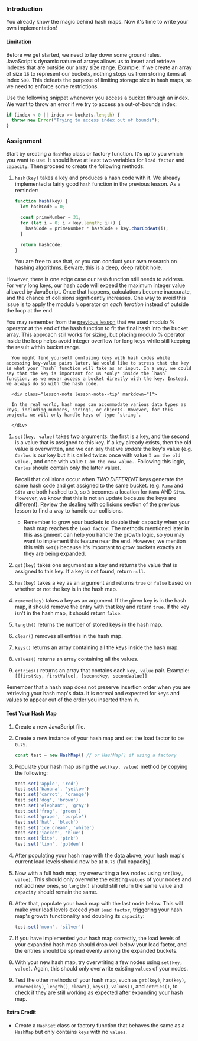 ### Introduction

You already know the magic behind hash maps. Now it's time to write your own implementation!

#### Limitation

  Before we get started, we need to lay down some ground rules. JavaScript's dynamic nature of arrays allows us to insert and retrieve indexes that are outside our array size range. Example: if we create an array of size `16` to represent our buckets, nothing stops us from storing items at index `500`. This defeats the purpose of limiting storage size in hash maps, so we need to enforce some restrictions.

  Use the following snippet whenever you access a bucket through an index. We want to throw an error if we try to access an out-of-bounds index:

```javascript
if (index < 0 || index >= buckets.length) {
  throw new Error("Trying to access index out of bounds");
}
```

### Assignment

<div class="lesson-content__panel" markdown="1">

  Start by creating a `HashMap` class or factory function. It's up to you which you want to use. It should have at least two variables for `load factor` and `capacity`. Then proceed to create the following methods:

  1. `hash(key)` takes a key and produces a hash code with it. We already implemented a fairly good `hash` function in the previous lesson. As a reminder:

      ```javascript
      function hash(key) {
        let hashCode = 0;
      
        const primeNumber = 31;
        for (let i = 0; i < key.length; i++) {
          hashCode = primeNumber * hashCode + key.charCodeAt(i);
        }

        return hashCode;
      } 
      ```

      You are free to use that, or you can conduct your own research on hashing algorithms. Beware, this is a deep, deep rabbit hole.

However, there is one edge case our `hash` function still needs to address. For very long keys, our hash code will exceed the maximum integer value allowed by JavaScript. Once that happens, calculations become inaccurate, and the chance of collisions significantly increases. One way to avoid this issue is to apply the modulo `%` operator on *each iteration* instead of outside the loop at the end.

You may remember from the [previous lesson](https://www.theodinproject.com/lessons/javascript-hashmap-data-structure#growth-of-a-hash-map) that we used modulo % operator at the end of the hash function to fit the final hash into the bucket array. This approach still works for sizing, but placing modulo % operator inside the loop helps avoid integer overflow for long keys while still keeping the result within bucket range.

      You might find yourself confusing keys with hash codes while accessing key-value pairs later. We would like to stress that the key is what your `hash` function will take as an input. In a way, we could say that the key is important for us *only* inside the `hash` function, as we never access a bucket directly with the key. Instead, we always do so with the hash code.

      <div class="lesson-note lesson-note--tip" markdown="1">

      In the real world, hash maps can accommodate various data types as keys, including numbers, strings, or objects. However, for this project, we will only handle keys of type `string`.

      </div>

  1. `set(key, value)` takes two arguments: the first is a key, and the second is a value that is assigned to this key. If a key already exists, then the old value is overwritten, and we can say that we *update* the key's value (e.g. `Carlos` is our key but it is called twice: once with value `I am the old value.`, and once with value `I am the new value.`. Following this logic, `Carlos` should contain only the latter value).

      Recall that collisions occur when *TWO DIFFERENT* keys generate the same hash code and get assigned to the same bucket. (e.g. `Rama` and `Sita` are both hashed to `3`, so `3` becomes a location for `Rama` AND `Sita`. However, we know that this is not an update because the keys are different). Review the [dealing with collisions](https://www.theodinproject.com/lessons/javascript-hashmap-data-structure#collisions) section of the previous lesson to find a way to handle our collisions.

      - Remember to grow your buckets to double their capacity when your hash map reaches the `load factor`. The methods mentioned later in this assignment can help you handle the growth logic, so you may want to implement this feature near the end. However, we mention this with `set()` because it's important to grow buckets exactly as they are being expanded.

  1. `get(key)` takes one argument as a key and returns the value that is assigned to this key. If a key is not found, return `null`.

  1. `has(key)` takes a key as an argument and returns `true` or `false` based on whether or not the key is in the hash map.

  1. `remove(key)` takes a key as an argument. If the given key is in the hash map, it should remove the entry with that key and return `true`. If the key isn't in the hash map, it should return `false`.

  1. `length()` returns the number of stored keys in the hash map.

  1. `clear()` removes all entries in the hash map.

  1. `keys()` returns an array containing all the keys inside the hash map.

  1. `values()` returns an array containing all the values.

  1. `entries()` returns an array that contains each `key, value` pair. Example: `[[firstKey, firstValue], [secondKey, secondValue]]`

Remember that a hash map does not preserve insertion order when you are retrieving your hash map's data. It is normal and expected for keys and values to appear out of the order you inserted them in.

#### Test Your Hash Map

1. Create a new JavaScript file.

1. Create a new instance of your hash map and set the load factor to be `0.75`.

    ```javascript
    const test = new HashMap() // or HashMap() if using a factory
    ```

1. Populate your hash map using the `set(key, value)` method by copying the following:

    ```javascript
    test.set('apple', 'red')
    test.set('banana', 'yellow')
    test.set('carrot', 'orange')
    test.set('dog', 'brown')
    test.set('elephant', 'gray')
    test.set('frog', 'green')
    test.set('grape', 'purple')
    test.set('hat', 'black')
    test.set('ice cream', 'white')
    test.set('jacket', 'blue')
    test.set('kite', 'pink')
    test.set('lion', 'golden')
    ```

1. After populating your hash map with the data above, your hash map's current load levels should now be at `0.75` (full capacity).

1. Now with a full hash map, try overwriting a few nodes using `set(key, value)`. This should only overwrite the existing `values` of your nodes and not add new ones, so `length()` should still return the same value and `capacity` should remain the same.

1. After that, populate your hash map with the last node below. This will make your load levels exceed your `load factor`, triggering your hash map's growth functionality and doubling its `capacity`:

    ```javascript
    test.set('moon', 'silver')
    ```

1. If you have implemented your hash map correctly, the load levels of your expanded hash map should drop well below your load factor, and the entries should be spread evenly among the expanded buckets.

1. With your new hash map, try overwriting a few nodes using `set(key, value)`. Again, this should only overwrite existing `values` of your nodes.

1. Test the other methods of your hash map, such as `get(key)`, `has(key)`, `remove(key)`, `length()`, `clear()`, `keys()`, `values()`, and `entries()`, to check if they are still working as expected after expanding your hash map.

#### Extra Credit

- Create a `HashSet` class or factory function that behaves the same as a `HashMap` but only contains `keys` with no `values`.

</div>
